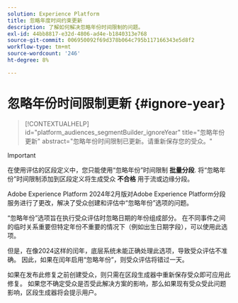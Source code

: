 ```yaml
---
solution: Experience Platform
title: 忽略年度时间约束更新
description: 了解如何解决忽略年份时间限制的问题。
exl-id: 44bb8817-e32d-4806-ad4e-b1840313e768
source-git-commit: 006950092f69d378b064c795b117166343e5d8f2
workflow-type: tm+mt
source-wordcount: '246'
ht-degree: 8%

---
```


# 忽略年份时间限制更新 {#ignore-year}

>[!CONTEXTUALHELP]
>id="platform_audiences_segmentBuilder_ignoreYear"
>title="忽略年份更新"
>abstract="忽略年份时间限制已更新。请重新保存您的受众。"

>[!IMPORTANT]
>
>在使用评估的区段定义中，您只能使用“忽略年份”时间限制 **批量分段**. 将“忽略年份”时间限制添加到区段定义将生成受众 **不合格** 用于流或边缘分段。

Adobe Experience Platform 2024年2月版对Adobe Experience Platform分段服务进行了更改，解决了受众创建和评估中“忽略年份”选项的问题。

“忽略年份”选项旨在执行受众评估时忽略日期的年份组成部分。 在不同事件之间的临时关系重要但特定年份不重要的情况下（例如出生日期字段），可以使用此选项。

但是，在像2024这样的闰年，底层系统未能正确处理此选项，导致受众评估不准确。 因此，如果在闰年启用“忽略年份”，则受众评估将错过一天。

如果在发布此修复之前创建受众，则只需在区段生成器中重新保存受众即可应用此修复。 如果您不确定受众是否受此解决方案的影响，那么如果现有受众受此问题影响，区段生成器将会提示用户。
